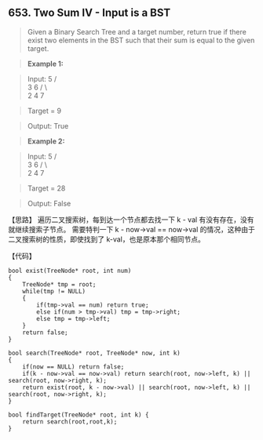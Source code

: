 ## 653. Two Sum IV - Input is a BST

> Given a Binary Search Tree and a target number, return true if there exist two elements in the BST such that their sum is equal to the given target.

> **Example 1:**

> Input: 
>   5
>  / \
> 3   6
> / \   \
> 2   4   7

> Target = 9

> Output: True

> **Example 2:**

> Input: 
>   5
>  / \
> 3   6
> / \   \
> 2   4   7

> Target = 28

> Output: False

【思路】
遍历二叉搜索树，每到达一个节点都去找一下 k - val 有没有存在，没有就继续搜索子节点。
需要特判一下 k - now->val == now->val 的情况，这种由于二叉搜索树的性质，即使找到了 k-val，也是原本那个相同节点。

【代码】
```
bool exist(TreeNode* root, int num)
{	
	TreeNode* tmp = root;
	while(tmp != NULL)
	{
		if(tmp->val == num) return true;
		else if(num > tmp->val) tmp = tmp->right;
		else tmp = tmp->left;
	}
	return false;
} 

bool search(TreeNode* root, TreeNode* now, int k)
{
	if(now == NULL) return false;
	if(k - now->val == now->val) return search(root, now->left, k) || search(root, now->right, k);
    return exist(root, k - now->val) || search(root, now->left, k) || search(root, now->right, k);
}

bool findTarget(TreeNode* root, int k) {   
    return search(root,root,k);
}
```